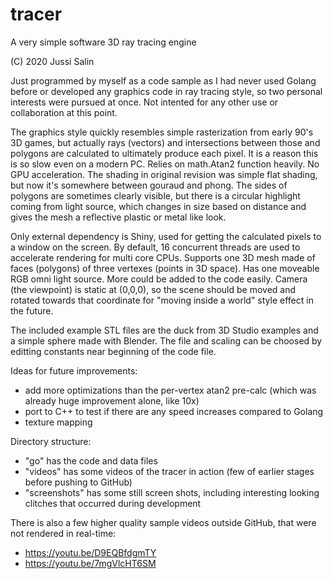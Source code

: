 # tracer
A very simple software 3D ray tracing engine

(C) 2020 Jussi Salin

Just programmed by myself as a code sample as I had never used Golang before or developed any graphics code in ray tracing style, so two personal interests were pursued at once. Not intented for any other use or collaboration at this point.

The graphics style quickly resembles simple rasterization from early 90's 3D games, but actually rays (vectors) and intersections between those and polygons are calculated to ultimately produce each pixel. It is a reason this is so slow even on a modern PC. Relies on math.Atan2 function heavily. No GPU acceleration. The shading in original revision was simple flat shading, but now it's somewhere between gouraud and phong. The sides of polygons are sometimes clearly visible, but there is a circular highlight coming from light source, which changes in size based on distance and gives the mesh a reflective plastic or metal like look.

Only external dependency is Shiny, used for getting the calculated pixels to a window on the screen. By default, 16 concurrent threads are used to accelerate rendering for multi core CPUs. Supports one 3D mesh made of faces (polygons) of three vertexes (points in 3D space). Has one moveable RGB omni light source. More could be added to the code easily. Camera (the viewpoint) is static at (0,0,0), so the scene should be moved and rotated towards that coordinate for "moving inside a world" style effect in the future.

The included example STL files are the duck from 3D Studio examples and a simple sphere made with Blender. The file and scaling can be choosed by editting constants near beginning of the code file.

Ideas for future improvements:
- add more optimizations than the per-vertex atan2 pre-calc (which was already huge improvement alone, like 10x)
- port to C++ to test if there are any speed increases compared to Golang
- texture mapping

Directory structure:
- "go" has the code and data files
- "videos" has some videos of the tracer in action (few of earlier stages before pushing to GitHub)
- "screenshots" has some still screen shots, including interesting looking clitches that occurred during development

There is also a few higher quality sample videos outside GitHub, that were not rendered in real-time:
- https://youtu.be/D9EQBfdgmTY
- https://youtu.be/7mgVlcHT6SM